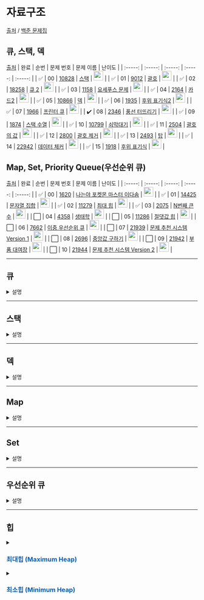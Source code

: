 # 자료구조

[출처](https://github.com/tony9402/baekjoon) /
[백준 문제집](https://www.acmicpc.net/workbook/view/7645)

## 큐, 스택, 덱

[출처](https://github.com/tony9402/baekjoon/tree/main/data_structure)
| 완료 | 순번 | 문제 번호 | 문제 이름 | 난이도 |
| :-----: | :-----: | :-----: | :-----: | :-----: |
| ✅ | 00 | <a href="https://www.acmicpc.net/problem/10828" target="_blank">10828</a> | <a href="./10828.js" target="_blank">스택</a> | <img height="25px" width="25px" src="https://static.solved.ac/tier_small/7.svg"/> |
| ✅ | 01 | <a href="https://www.acmicpc.net/problem/9012" target="_blank">9012</a> | <a href="./9012.js" target="_blank">괄호</a> | <img height="25px" width="25px" src="https://static.solved.ac/tier_small/7.svg"/> |
| ✅ | 02 | <a href="https://www.acmicpc.net/problem/18258" target="_blank">18258</a> | <a href="./18258.js" target="_blank">큐 2</a> | <img height="25px" width="25px" src="https://static.solved.ac/tier_small/7.svg"/> |
| ✅ | 03 | <a href="https://www.acmicpc.net/problem/1158" target="_blank">1158</a> | <a href="./1158.js" target="_blank">요세푸스 문제</a> | <img height="25px" width="25px" src="https://static.solved.ac/tier_small/7.svg"/> |
| ✅ | 04 | <a href="https://www.acmicpc.net/problem/2164" target="_blank">2164</a> | <a href="./2164.js" target="_blank">카드2</a> | <img height="25px" width="25px" src="https://static.solved.ac/tier_small/7.svg"/> |
| ✅ | 05 | <a href="https://www.acmicpc.net/problem/10866" target="_blank">10866</a> | <a href="./10866.js" target="_blank">덱</a> | <img height="25px" width="25px" src="https://static.solved.ac/tier_small/7.svg"/> |
| ✅ | 06 | <a href="https://www.acmicpc.net/problem/1935" target="_blank">1935</a> | <a href="./1935.js" target="_blank">후위 표기식2</a> | <img height="25px" width="25px" src="https://static.solved.ac/tier_small/8.svg"/> |
| ✅ | 07 | <a href="https://www.acmicpc.net/problem/1966" target="_blank">1966</a> | <a href="./1966.js" target="_blank">프린터 큐</a> | <img height="25px" width="25px" src="https://static.solved.ac/tier_small/8.svg"/> |
| ✔️ | 08 | <a href="https://www.acmicpc.net/problem/2346" target="_blank">2346</a> | <a href="./2346.js" target="_blank">풍선 터뜨리기</a> | <img height="25px" width="25px" src="https://static.solved.ac/tier_small/8.svg"/> |
| ✅ | 09 | <a href="https://www.acmicpc.net/problem/1874" target="_blank">1874</a> | <a href="./1874.js" target="_blank">스택 수열</a> | <img height="25px" width="25px" src="https://static.solved.ac/tier_small/9.svg"/> |
| ✅ | 10 | <a href="https://www.acmicpc.net/problem/10799" target="_blank">10799</a> | <a href="./10799.js" target="_blank">쇠막대기</a> | <img height="25px" width="25px" src="https://static.solved.ac/tier_small/9.svg"/> |
| ✅ | 11 | <a href="https://www.acmicpc.net/problem/2504" target="_blank">2504</a> | <a href="./2504.js" target="_blank">괄호의 값</a> | <img height="25px" width="25px" src="https://static.solved.ac/tier_small/10.svg"/> |
| ✅ | 12 | <a href="https://www.acmicpc.net/problem/2800" target="_blank">2800</a> | <a href="./2800.js" target="_blank">괄호 제거</a> | <img height="25px" width="25px" src="https://static.solved.ac/tier_small/11.svg"/> |
| ✅ | 13 | <a href="https://www.acmicpc.net/problem/2493" target="_blank">2493</a> | <a href="./2493.js" target="_blank">탑</a> | <img height="25px" width="25px" src="https://static.solved.ac/tier_small/11.svg"/> |
| ✅ | 14 | <a href="https://www.acmicpc.net/problem/22942" target="_blank">22942</a> | <a href="./22942.js" target="_blank">데이터 체커</a> | <img height="25px" width="25px" src="https://static.solved.ac/tier_small/12.svg"/> |
| ✅ | 15 | <a href="https://www.acmicpc.net/problem/1918" target="_blank">1918</a> | <a href="./1918.js" target="_blank">후위 표기식</a> | <img height="25px" width="25px" src="https://static.solved.ac/tier_small/14.svg"/> |

## Map, Set, Priority Queue(우선순위 큐)

[출처](https://github.com/tony9402/baekjoon/tree/main/data_structure2)
| 완료 | 순번 | 문제 번호 | 문제 이름 | 난이도 |
| :-----: | :-----: | :-----: | :-----: | :-----: |
| ✅ | 00 | <a href="https://www.acmicpc.net/problem/1620" target="_blank">1620</a> | <a href="https://www.acmicpc.net/problem/1620" target="_blank">나는야 포켓몬 마스터 이다솜</a> | <img height="25px" width="25px" src="https://static.solved.ac/tier_small/7.svg"/> |
| ✅ | 01 | <a href="https://www.acmicpc.net/problem/14425" target="_blank">14425</a> | <a href="https://www.acmicpc.net/problem/14425" target="_blank">문자열 집합</a> | <img height="25px" width="25px" src="https://static.solved.ac/tier_small/8.svg"/> |
| ✅ | 02 | <a href="https://www.acmicpc.net/problem/11279" target="_blank">11279</a> | <a href="https://www.acmicpc.net/problem/11279" target="_blank">최대 힙</a> | <img height="25px" width="25px" src="https://static.solved.ac/tier_small/9.svg"/> |
| ✅ | 03 | <a href="https://www.acmicpc.net/problem/2075" target="_blank">2075</a> | <a href="https://www.acmicpc.net/problem/2075" target="_blank">N번째 큰 수</a> | <img height="25px" width="25px" src="https://static.solved.ac/tier_small/9.svg"/> |
| ⬜️ | 04 | <a href="https://www.acmicpc.net/problem/4358" target="_blank">4358</a> | <a href="https://www.acmicpc.net/problem/4358" target="_blank">생태학</a> | <img height="25px" width="25px" src="https://static.solved.ac/tier_small/9.svg"/> |
| ⬜️ | 05 | <a href="https://www.acmicpc.net/problem/11286" target="_blank">11286</a> | <a href="https://www.acmicpc.net/problem/11286" target="_blank">절댓값 힙</a> | <img height="25px" width="25px" src="https://static.solved.ac/tier_small/10.svg"/> |
| ⬜️ | 06 | <a href="https://www.acmicpc.net/problem/7662" target="_blank">7662</a> | <a href="https://www.acmicpc.net/problem/7662" target="_blank">이중 우선순위 큐</a> | <img height="25px" width="25px" src="https://static.solved.ac/tier_small/12.svg"/> |
| ⬜️ | 07 | <a href="https://www.acmicpc.net/problem/21939" target="_blank">21939</a> | <a href="https://www.acmicpc.net/problem/21939" target="_blank">문제 추천 시스템 Version 1</a> | <img height="25px" width="25px" src="https://static.solved.ac/tier_small/12.svg"/> |
| ⬜️ | 08 | <a href="https://www.acmicpc.net/problem/2696" target="_blank">2696</a> | <a href="https://www.acmicpc.net/problem/2696" target="_blank">중앙값 구하기</a> | <img height="25px" width="25px" src="https://static.solved.ac/tier_small/14.svg"/> |
| ⬜️ | 09 | <a href="https://www.acmicpc.net/problem/21942" target="_blank">21942</a> | <a href="https://www.acmicpc.net/problem/21942" target="_blank">부품 대여장</a> | <img height="25px" width="25px" src="https://static.solved.ac/tier_small/14.svg"/> |
| ⬜️ | 10 | <a href="https://www.acmicpc.net/problem/21944" target="_blank">21944</a> | <a href="https://www.acmicpc.net/problem/21944" target="_blank">문제 추천 시스템 Version 2</a> | <img height="25px" width="25px" src="https://static.solved.ac/tier_small/14.svg"/> |

---

## 큐

<details>
<summary>설명</summary>

</details>

---

## 스택

<details>
<summary>설명</summary>

</details>

---

## 덱

<details>
<summary>설명</summary>

</details>

---

## Map

<details>
<summary>설명</summary>

</details>

---

## Set

<details>
<summary>설명</summary>

</details>

---

## 우선순위 큐

<details>
<summary>설명</summary>

</details>

---

## 힙

<details>
<summary><h3 style="color: #0B60B2">최대힙 (Maximum Heap)</h3></summary>

- 완전 이진 트리 구조
- 부모 노드의 값이 자식 노드의 값보다 큼
- 삭제 : 루트 값 리턴

  - 마지막 요소(현재값)을 루트로 가져오기
  - (반복) 자식 중 현재값보다 큰 값을 가지는 자식이 있다면 swap

- 삽입
  - 마지막 자리에 노드 추가
  - (반복) 삽입한 값이 부모보다 큰 값을 가지는 경우 swap

<details>
<summary><span style="color: #888">최대힙 (Maximum Heap) 구현 코드</span></summary>

```javascript
class Heap {
  constructor() {
    this.list = [];
  }
  getParentIndex(index) {
    return (index - 1) >> 1;
  }
  getLeftChildIndex(index) {
    const idx = (index << 1) + 1;
    return idx > this.size() ? -1 : idx;
  }
  getRightChildIndex(index) {
    const idx = (index << 1) + 2;
    return idx > this.size() ? -1 : idx;
  }
  size() {
    return this.list.length;
  }
  swap(idx1, idx2) {
    [this.list[idx1], this.list[idx2]] = [this.list[idx2], this.list[idx1]];
  }
  push(v) {
    this.list.push(v);

    let curIdx = this.list.length - 1;
    let parentIdx = this.getParentIndex(curIdx);

    while (parentIdx !== -1 && this.list[parentIdx] < this.list[curIdx]) {
      this.swap(parentIdx, curIdx);
      curIdx = parentIdx;
      parentIdx = this.getParentIndex(curIdx);
    }
  }
  pop() {
    if (this.size() === 0) return 0;

    this.swap(0, this.size() - 1);
    const max = this.list.pop();

    let curIdx = 0;
    let leftIdx = this.getLeftChildIndex(curIdx);
    let rightIdx = this.getRightChildIndex(curIdx);

    // undefined > undefined는 false
    // 따라서 pop한 결과가 빈 배열이어도 아래 while문 조건은 false
    while (
      this.list[leftIdx] > this.list[curIdx] ||
      this.list[rightIdx] > this.list[curIdx]
      // 적어도 leftIdx는 -1이 아님
      // =(적어도 list[leftIdx]는 undefined가 아님)
    ) {
      const indexToSwap =
        this.list[leftIdx] < this.list[rightIdx] ? rightIdx : leftIdx;
      // undefined > number : 항상 false
      this.swap(indexToSwap, curIdx);

      curIdx = indexToSwap;
      leftIdx = this.getLeftChildIndex(curIdx);
      rightIdx = this.getRightChildIndex(curIdx);
    }

    return max;
  }
  print() {
    if (this.size() === 0) {
      console.log("empty");
      return;
    }

    const copy = [...this.list];
    let cnt = 1;
    let idx = 0;

    while (idx < this.size()) {
      copy[idx] = `${copy[idx]}\n`;
      cnt *= 2;
      idx += cnt;
    }
    console.log(copy.join(" "));
  }
}
```

</details>

</details>

<details>
<summary><h3 style="color: #0B60B2">최소힙 (Minimum Heap)</h3></summary>

<details><summary><span style="color: #888">최소힙 (Minimum Heap) 구현 코드</span></summary>

```javascript
class Heap {
  constructor() {
    this.list = [];
  }
  swap(idx1, idx2) {
    let tmp = this.list[idx1];
    this.list[idx1] = this.list[idx2];
    this.list[idx2] = tmp;
    // 메모리 초과
    // [this.list[idx1], this.list[idx2]] = [this.list[idx2], this.list[idx1]];
  }
  parentIndex(index) {
    return (index - 1) >> 1;
  }
  leftChildIndex(index) {
    const idx = (index << 1) + 1;
    return idx >= this.size ? -1 : idx;
  }
  rightChildIndex(index) {
    const idx = (index << 1) + 2;
    return idx >= this.size ? -1 : idx;
  }
  get size() {
    return this.list.length;
  }
  push(v) {
    this.list.push(v);

    let curIdx = this.size - 1;
    let parentIdx = this.parentIndex(curIdx);
    while (parentIdx !== -1 && this.list[parentIdx] > this.list[curIdx]) {
      this.swap(curIdx, parentIdx);
      curIdx = parentIdx;
      parentIdx = this.parentIndex(curIdx);
    }
  }
  pop() {
    if (this.size === 0) return 0;

    this.swap(0, this.size - 1);
    const min = this.list.pop();

    let curIdx = 0;
    let leftIdx = this.leftChildIndex(curIdx);
    let rightIdx = this.rightChildIndex(curIdx);

    while (
      leftIdx !== -1 &&
      (this.list[leftIdx] < this.list[curIdx] ||
        this.list[rightIdx] < this.list[curIdx])
    ) {
      const indexToChange =
        rightIdx !== -1 && this.list[rightIdx] < this.list[leftIdx]
          ? rightIdx
          : leftIdx;

      this.swap(curIdx, indexToChange);
      curIdx = indexToChange;
      leftIdx = this.leftChildIndex(curIdx);
      rightIdx = this.rightChildIndex(curIdx);
    }

    return min;
  }
  // print() {
  // if (this.size === 0) {
  // console.log("empty");
  // return;
  // }

  // const copy = [...this.list];
  // let cnt = 1;
  // let idx = 0;

  // while (idx < this.size) {
  // copy[idx] = `${copy[idx]}\n`;
  // cnt \*= 2;
  // idx += cnt;
  // }
  // console.log(copy.join(" "));
  // }
}
```

</details>

</details>
